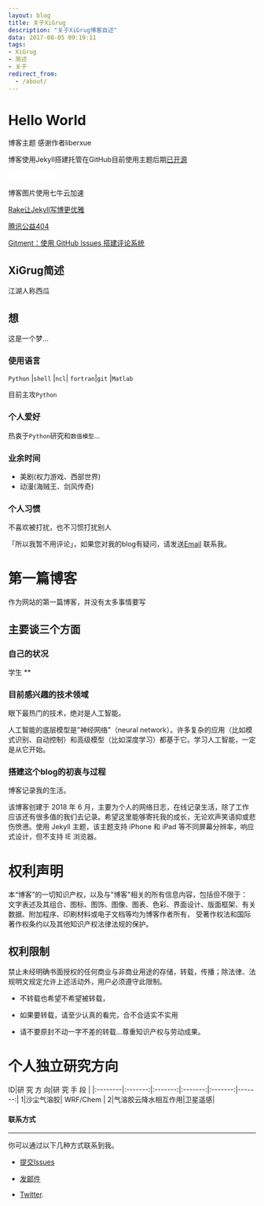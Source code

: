 ```yaml
---
layout: blog
title: 关于XiGrug
description: "关于XiGrug博客自述"
data: 2017-08-05 09:19:11
tags: 
- XiGrug
- 简述
- 关于
redirect_from:
  - /about/
---
```


# Hello World
 
博客主题 感谢作者liberxue
 
博客使用Jekyll搭建托管在GitHub目前使用主题后期[已开源](https://github.com/Liberxue/liberxue.github.io)
 
<iframe src="//ghbtns.com/github-btn.html?user=liberxue&repo=liberxue.github.io&type=fork&count=true" allowtransparency="true" frameborder="0" scrolling="0" width="95" height="20"></iframe>
 
博客图片使用七牛云加速

[Rake让Jekyll写博更优雅](https://www.jianshu.com/p/374d7bfb1016)

[腾讯公益404](http://www.qq.com/404/)

[Gitment：使用 GitHub Issues 搭建评论系统](https://imsun.net/posts/gitment-introduction/)
 
## XiGrug简述
 
江湖人称西瓜
 

## 想

这是一个梦... 

### 使用语言
  
  ``Python`` |``shell`` |``ncl``|
  ``fortran``|``git``   |``Matlab``
 

 目前主攻``Python``
  
### 个人爱好

 热衷于``Python``研究和``数值模型``...
 
### 业余时间

- 美剧(权力游戏、西部世界)
- 动漫(海贼王、剑风传奇)

### 个人习惯
 
不喜欢被打扰，也不习惯打扰别人
 
「所以我暂不用评论」，如果您对我的blog有疑问，请发送[Email](mailto:chongzika@gmail.com) 联系我。
 
 
 
# 第一篇博客
 
作为网站的第一篇博客，并没有太多事情要写

 
## 主要谈三个方面
 
### 自己的状况
学生 **

 
### 目前感兴趣的技术领域

眼下最热门的技术，绝对是人工智能。

人工智能的底层模型是"神经网络"（neural network）。许多复杂的应用（比如模式识别、自动控制）和高级模型（比如深度学习）都基于它。学习人工智能，一定是从它开始。
 
### 搭建这个blog的初衷与过程
 
博客记录我的生活。

该博客创建于 2018 年 6 月，主要为个人的网络日志，在线记录生活，除了工作应该还有很多值的我们去记录。希望这里能够寄托我的成长，无论欢声笑语抑或悲伤愤懑。使用  Jekyll 主题，该主题支持 iPhone 和 iPad 等不同屏幕分辨率，响应式设计，但不支持 IE 浏览器。



# 权利声明
 
本“博客”的一切知识产权，以及与"博客"相关的所有信息内容，包括但不限于： 文字表述及其组合、图标、图饰、图像、图表、色彩、界面设计、版面框架、有关数据、附加程序、印刷材料或电子文档等均为博客作者所有， 受著作权法和国际著作权条约以及其他知识产权法律法规的保护。

## 权利限制
 
禁止未经明确书面授权的任何商业与非商业用途的存储，转载，传播；除法律、法规明文规定允许上述活动外，用户必须遵守此限制。
 
* 不转载也希望不希望被转载，
 
* 如果要转载，请至少认真的看完，合不合适实不实用
 
* 请不要原封不动一字不差的转载...尊重知识产权与劳动成果。

# 个人独立研究方向

ID|研 究 方 向|研 究 手 段 |
|:--------|:-------:|:-------:|:-------:|:-------:|-------:|
1|沙尘气溶胶| WRF/Chem |
2|气溶胶云降水相互作用|卫星遥感|




#### 联系方式
******
 
你可以通过以下几种方式联系到我。

* [提交Issues](https://github.com/xigrug/xigrug.github.io/issues)
 
* [发邮件](mailto:chongzika@gmail.com)
 
* [Twitter](https://twitter.com/xigrug).
